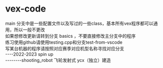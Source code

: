 # vex-code
main 分支中是一些配置文件以及写过的一些class，基本所有vex程序都可以通用，所以一般不更改  
如果想修改更新请转到分支 basics ，不要直接修改主分支中的程序  
练习使用github请使用testing.cpp和分支test-from-vscode   
写某台机器的程序请按照对应赛季对应机型名称寻找对应分支  
----2022-2023 spin up  
--------shooting_robot 飞轮发射式 ycx（独立）建造  
